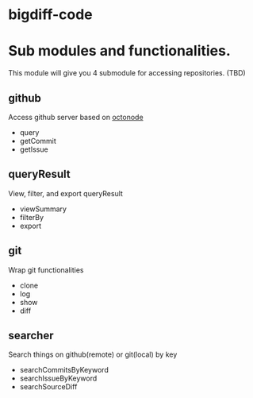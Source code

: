 bigdiff-code
============

# Sub modules and functionalities.
This module will give you 4 submodule for accessing repositories. (TBD)

## github
Access github server based on [octonode](https://github.com/pksunkara/octonode)
* query
* getCommit
* getIssue

## queryResult
View, filter, and export queryResult
* viewSummary
* filterBy
* export

## git
Wrap git functionalities
* clone
* log
* show
* diff

## searcher
Search things on github(remote) or git(local) by key
* searchCommitsByKeyword
* searchIssueByKeyword
* searchSourceDiff
